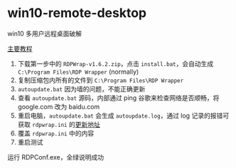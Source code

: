 # win10-remote-desktop

win10 多用户远程桌面破解

[主要教程](https://github.com/asmtron/rdpwrap/blob/master/binary-download.md)

1. 下载第一步中的 `RDPWrap-v1.6.2.zip`，点击 `install.bat`，会自动生成 `C:\Program Files\RDP Wrapper` (normally)
2. 复制压缩包内所有的文件到 `C:\Program Files\RDP Wrapper`
3. `autoupdate.bat` 因为墙的问题，不能正确更新
4. 查看 `autoupdate.bat` 源码，内部通过 ping 谷歌来检查网络是否顺畅，将 google.com 改为 baidu.com
5. 重启电脑，`autoupdate.bat` 会生成 `autoupdate.log`，通过 log 记录的报错可获取 `rdpwrap.ini` 的[更新地址](https://raw.githubusercontent.com/asmtron/rdpwrap/master/res/rdpwrap.ini)
6. 覆盖 `rdpwrap.ini` 中的内容
7. 重启测试
 
运行 RDPConf.exe，全绿说明成功
